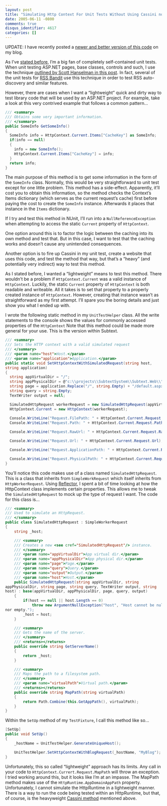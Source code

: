 ```yaml
---
layout: post
title: "Simulating Http Context For Unit Tests Without Using Cassini nor IIS"
date: 2005-06-11 -0800
comments: true
disqus_identifier: 4617
categories: []
---
```

UPDATE: I have recently posted a [newer and better version of this code](http://haacked.com/archive/2007/06/19/unit-tests-web-code-without-a-web-server-using-httpsimulator.aspx "HttpSimulator")
on my blog.

As I’ve [stated before](http://haacked.com/archive/2004/11/30/1687.aspx), I’m a big fan of completely self-contained unit tests. When unit testing ASP.NET pages, base classes, controls and such, I use the technique [outlined by Scott Hanselman in this post](http://www.hanselman.com/blog/PermaLink.aspx?guid=944a5284-6b8d-4366-81e8-2e241401e1b3).
In fact, several of the unit tests for [RSS Bandit](http://www.rssbandit.org/) use this technique in order to test RSS auto-discovery and similar features.

However, there are cases when I want a “lightweight” quick and dirty way to test library code that will be used by an ASP.NET project. For example, take a look at this very contrived example that follows a common pattern...

``` csharp
/// <summary>
/// Obtains some very important information.
/// </summary>
public SomeInfo GetSomeInfo()
{
  SomeInfo info = HttpContext.Current.Items["CacheKey"] as SomeInfo;
  if(info == null)
  {
    info = new SomeInfo();
    HttpContext.Current.Items["CacheKey"] = info;
  }
  return info;
}
```

The main purpose of this method is to get some information in the form of the `SomeInfo` class. Normally, this would be very straightforward to
unit test except for one little problem. This method has a side-effect. Apparently, it’ll cost you to obtain this information, so the method
checks the Context’s Items dictionary (which serves as the current request’s cache) first before paying the cost to create the `SomeInfo`
instance. Afterwards it places that instance in the `Items` dictionary.

If I try and test this method in NUnit, I’ll run into a `NullReferenceException` when attempting to access the static `Current` property of `HttpContext`.

One option around this is to factor the logic between the caching into its own method and test that. But in this case, I want to test that the
caching works and doesn’t cause any unintended consequences.

Another option is to fire up Cassini in my unit test, create a website that uses this code, and test the method that way, but that’s a “heavy”
(and potentially very indirect) way to test this method.

As I stated before, I wanted a “lightweight” means to test this method. There wouldn’t be a problem if `HttpContext.Current` was a valid
instance of `HttpContext`. Luckily, the static `Current` property of `HttpContext` is both readable and writeable. All it takes is to set
that property to a properly created instance of `HttpContext`. However, creating that instance wasn’t as straightforward as my first attempt.
I’ll spare you the boring details and just show you what I ended up with.

I wrote the following static method in my `UnitTestHelper` class. All the write statements to the console shows the values for commonly
accessed properties of the `HttpContext` Note that this method could be made more general for your use. This is the version within Subtext.

```csharp
/// <summary>
/// Sets the HTTP context with a valid simulated request
/// </summary>
/// <param name="host">Host.</param>
/// <param name="application">Application.</param>
public static void SetHttpContextWithSimulatedRequest(string host,
string application)
{
  string appVirtualDir = "/";
  string appPhysicalDir = @"c:\\projects\\SubtextSystem\\Subtext.Web\\";
  string page = application.Replace("/", string.Empty) + "/default.aspx";
  string query = string.Empty;
  TextWriter output = null;

  SimulatedHttpRequest workerRequest = new SimulatedHttpRequest(appVirtualDir, appPhysicalDir, page, query, output, host);
  HttpContext.Current = new HttpContext(workerRequest);
  
  Console.WriteLine("Request.FilePath: " + HttpContext.Current.Request.FilePath);
  Console.WriteLine("Request.Path: " + HttpContext.Current.Request.Path);

  Console.WriteLine("Request.RawUrl: " + HttpContext.Current.Request.RawUrl);

  Console.WriteLine("Request.Url: " + HttpContext.Current.Request.Url);

  Console.WriteLine("Request.ApplicationPath: " + HttpContext.Current.Request.ApplicationPath);

  Console.WriteLine("Request.PhysicalPath: " + HttpContext.Current.Request.PhysicalPath);
}
```

You’ll notice this code makes use of a class named `SimulatedHttpRequest`. This is a class that inherits from
`SimpleWorkRequest` which itself inherits from `HttpWorkerRequest`. Using [Reflector](http://www.aisto.com/roeder/dotnet/), I spent a bit of
time looking at how the HttpContext class implements certain properties. This allows me to tweak the `SimulatedHttpRequest` to mock up the type
of request I want. The code for this class is...

```csharp
/// <summary>
/// Used to simulate an HttpRequest.
/// </summary>
public class SimulatedHttpRequest : SimpleWorkerRequest
{
    string _host;

    /// <summary>
    /// Creates a new <see cref="SimulatedHttpRequest"/> instance.
    /// </summary>
    /// <param name="appVirtualDir">App virtual dir.</param>
    /// <param name="appPhysicalDir">App physical dir.</param>
    /// <param name="page">Page.</param>
    /// <param name="query">Query.</param>
    /// <param name="output">Output.</param>
    /// <param name="host">Host.</param>
    public SimulatedHttpRequest(string appVirtualDir, string
appPhysicalDir, string page, string query, TextWriter output, string
host) : base(appVirtualDir, appPhysicalDir, page, query, output)
    {
        if(host == null || host.Length == 0)
            throw new ArgumentNullException("host", "Host cannot be null
nor empty.");
        _host = host;
    }

    /// <summary>
    /// Gets the name of the server.
    /// </summary>
    /// <returns></returns>
    public override string GetServerName()
    {
        return _host;
    }

    /// <summary>
    /// Maps the path to a filesystem path.
    /// </summary>
    /// <param name="virtualPath">Virtual path.</param>
    /// <returns></returns>
    public override string MapPath(string virtualPath)
    {
        return Path.Combine(this.GetAppPath(), virtualPath);
    }
}
```

Within the `SetUp` method of my `TestFixture`, I call this method like so...

```csharp
[SetUp]
public void SetUp()
{
    _hostName = UnitTestHelper.GenerateUniqueHost();

    UnitTestHelper.SetHttpContextWithBlogRequest(_hostName, "MyBlog");
}
```

Unfortunately, this so called “lightweight” approach has its limits. Any call in your code to `HttpContext.Currert.Request.MapPath` will throw an
exception. I tried working around this, but it looks like I’m at an impasse. The MapPath method makes use of the
`HttpRuntime.AppDomainAppPath` property. Unfortunately, I cannot simulate the HttpRuntime in a lightweight manner. There is a way to run
the code being tested within an HttpRuntime, but that, of course, is the heavyweight [Cassini method](http://www.hanselman.com/blog/PermaLink.aspx?guid=944a5284-6b8d-4366-81e8-2e241401e1b3)
mentioned above.
